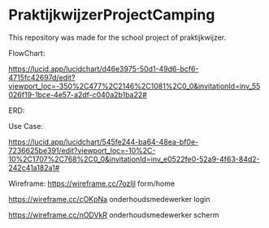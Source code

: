 # PraktijkwijzerProjectCamping
This repository was made for the school project of praktijkwijzer.


FlowChart:

https://lucid.app/lucidchart/d46e3975-50d1-49d6-bcf6-4715fc42697d/edit?viewport_loc=-350%2C477%2C2146%2C1081%2C0_0&invitationId=inv_55026f19-1bce-4e57-a2df-c040a2b1ba22#

ERD:

Use Case:

https://lucid.app/lucidchart/545fe244-ba64-48ea-bf0e-7236625be391/edit?viewport_loc=-10%2C-10%2C1707%2C768%2C0_0&invitationId=inv_e0522fe0-52a9-4f63-84d2-242c41a182a1#

Wireframe:
https://wireframe.cc/7ozIjl form/home

https://wireframe.cc/cOKpNa onderhoudsmedewerker login

https://wireframe.cc/nODVkR onderhoudsmedewerker scherm
